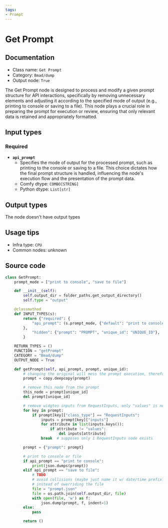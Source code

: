 ```yaml
---
tags:
- Prompt
---
```


# Get Prompt
## Documentation
- Class name: `Get Prompt`
- Category: `Bmad/dump`
- Output node: `True`

The Get Prompt node is designed to process and modify a given prompt structure for API interactions, specifically by removing unnecessary elements and adjusting it according to the specified mode of output (e.g., printing to console or saving to a file). This node plays a crucial role in preparing the prompt for execution or review, ensuring that only relevant data is retained and appropriately formatted.
## Input types
### Required
- **`api_prompt`**
    - Specifies the mode of output for the processed prompt, such as printing to the console or saving to a file. This choice dictates how the final prompt structure is handled, influencing the node's execution flow and the presentation of the prompt data.
    - Comfy dtype: `COMBO[STRING]`
    - Python dtype: `List[str]`
## Output types
The node doesn't have output types
## Usage tips
- Infra type: `CPU`
- Common nodes: unknown


## Source code
```python
class GetPrompt:
    prompt_mode = ["print to console", "save to file"]

    def __init__(self):
        self.output_dir = folder_paths.get_output_directory()
        self.type = "output"

    @classmethod
    def INPUT_TYPES(s):
        return {"required": {
            "api_prompt": (s.prompt_mode, {"default": "print to console"})
        },
            "hidden": {"prompt": "PROMPT", "unique_id": "UNIQUE_ID"},
        }

    RETURN_TYPES = ()
    FUNCTION = "getPrompt"
    CATEGORY = "Bmad/dump"
    OUTPUT_NODE = True

    def getPrompt(self, api_prompt, prompt, unique_id):
        # changing the original will mess the prompt execution, therefore make a copy
        prompt = copy.deepcopy(prompt)

        # remove this node from the prompt
        this_node = prompt[unique_id]
        del prompt[unique_id]

        # remove widgtes inputs from RequestInputs, only "values" is needed.
        for key in prompt:
            if prompt[key]["class_type"] == "RequestInputs":
                inputs = prompt[key]["inputs"]
                for attribute in list(inputs.keys()):
                    if attribute != "values":
                        del inputs[attribute]
                break  # supposes only 1 RequestInputs node exists

        prompt = {"prompt": prompt}

        # print to console or file
        if api_prompt == "print to console":
            print(json.dumps(prompt))
        elif api_prompt == "save to file":
            # TODO
            # avoid collisions (maybe just name it w/ date/time prefix?)
            # instead of owerriding the file
            file = "prompt.json"
            file = os.path.join(self.output_dir, file)
            with open(file, 'w') as f:
                json.dump(prompt, f, indent=1)
        else:
            pass

        return ()

```

